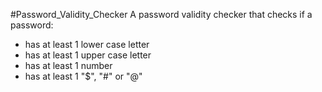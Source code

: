 #Password_Validity_Checker
A password validity checker that checks if a password:
- has at least 1 lower case letter
- has at least 1 upper case letter
- has at least 1 number
- has at least 1 "$", "#" or "@"